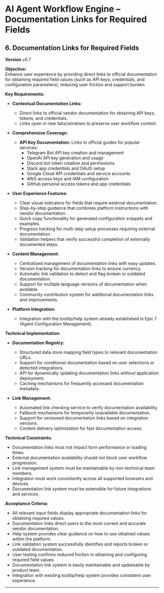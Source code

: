 # AI Agent Workflow Engine – Documentation Links for Required Fields

## 6. Documentation Links for Required Fields
**Version**
v0.7

**Objective:**  
Enhance user experience by providing direct links to official documentation for obtaining required field values (such as API keys, credentials, and configuration parameters), reducing user friction and support burden.

**Key Requirements:**
- **Contextual Documentation Links:**
  - Direct links to official vendor documentation for obtaining API keys, tokens, and credentials.
  - Links open in new tabs/windows to preserve user workflow context.

- **Comprehensive Coverage:**
  - **API Key Documentation:** Links to official guides for popular services:
    - Telegram Bot API key creation and management
    - OpenAI API key generation and usage
    - Discord bot token creation and permissions
    - Slack app credentials and OAuth setup
    - Google Cloud API credentials and service accounts
    - AWS access keys and IAM configuration
    - GitHub personal access tokens and app credentials

- **User Experience Features:**
  - Clear visual indicators for fields that require external documentation.
  - Step-by-step guidance that combines platform instructions with vendor documentation.
  - Quick copy functionality for generated configuration snippets and examples.
  - Progress tracking for multi-step setup processes requiring external documentation.
  - Validation helpers that verify successful completion of externally documented steps.

- **Content Management:**
  - Centralized management of documentation links with easy updates.
  - Version tracking for documentation links to ensure currency.
  - Automatic link validation to detect and flag broken or outdated documentation.
  - Support for multiple language versions of documentation when available.
  - Community contribution system for additional documentation links and improvements.

- **Platform Integration:**
  - Integration with the tooltip/help system already established in Epic 1 (Agent Configuration Management).

**Technical Implementation:**
- **Documentation Registry:**
  - Structured data store mapping field types to relevant documentation URLs.
  - Support for conditional documentation based on user selections or detected integrations.
  - API for dynamically updating documentation links without application deployment.
  - Caching mechanisms for frequently accessed documentation metadata.

- **Link Management:**
  - Automated link checking service to verify documentation availability.
  - Fallback mechanisms for temporarily unavailable documentation.
  - Support for versioned documentation links based on integration versions.
  - Content delivery optimization for fast documentation access.

**Technical Constraints:**
- Documentation links must not impact form performance or loading times.
- External documentation availability should not block user workflow progression.
- Link management system must be maintainable by non-technical team members.
- Integration must work consistently across all supported browsers and devices.
- Documentation link system must be extensible for future integrations and services.

**Acceptance Criteria:**
- All relevant input fields display appropriate documentation links for obtaining required values.
- Documentation links direct users to the most current and accurate vendor documentation.
- Help system provides clear guidance on how to use obtained values within the platform.
- Link validation system successfully identifies and reports broken or outdated documentation.
- User testing confirms reduced friction in obtaining and configuring required field values.
- Documentation link system is easily maintainable and updateable by product team.
- Integration with existing tooltip/help system provides consistent user experience.

---
